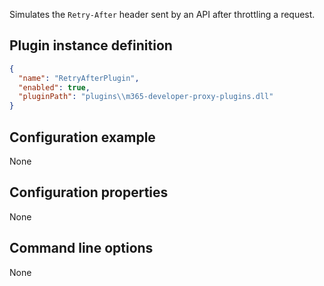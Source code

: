Simulates the `Retry-After` header sent by an API after throttling a request.

## Plugin instance definition

```json
{
  "name": "RetryAfterPlugin",
  "enabled": true,
  "pluginPath": "plugins\\m365-developer-proxy-plugins.dll"
}
```

## Configuration example

None

## Configuration properties

None

## Command line options

None
